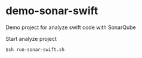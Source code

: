 # demo-sonar-swift
Demo project for analyze swift code with SonarQube


Start analyze project
```
$sh run-sonar-swift.sh
```
